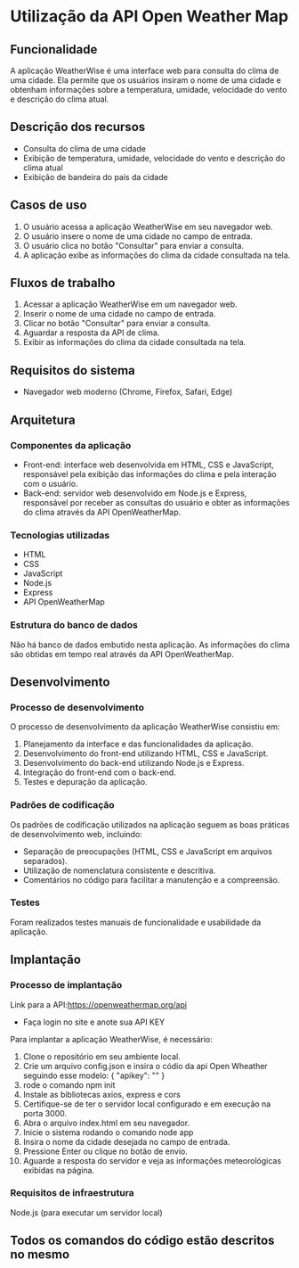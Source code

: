 # Utilização da API Open Weather Map

## Funcionalidade

A aplicação WeatherWise é uma interface web para consulta do clima de uma cidade. Ela permite que os usuários insiram o nome de uma cidade e obtenham informações sobre a temperatura, umidade, velocidade do vento e descrição do clima atual.

## Descrição dos recursos

- Consulta do clima de uma cidade
- Exibição de temperatura, umidade, velocidade do vento e descrição do clima atual
- Exibição de bandeira do país da cidade

## Casos de uso

1. O usuário acessa a aplicação WeatherWise em seu navegador web.
2. O usuário insere o nome de uma cidade no campo de entrada.
3. O usuário clica no botão "Consultar" para enviar a consulta.
4. A aplicação exibe as informações do clima da cidade consultada na tela.

## Fluxos de trabalho

1. Acessar a aplicação WeatherWise em um navegador web.
2. Inserir o nome de uma cidade no campo de entrada.
3. Clicar no botão "Consultar" para enviar a consulta.
4. Aguardar a resposta da API de clima.
5. Exibir as informações do clima da cidade consultada na tela.

## Requisitos do sistema

- Navegador web moderno (Chrome, Firefox, Safari, Edge)

## Arquitetura

### Componentes da aplicação

- Front-end: interface web desenvolvida em HTML, CSS e JavaScript, responsável pela exibição das informações do clima e pela interação com o usuário.
- Back-end: servidor web desenvolvido em Node.js e Express, responsável por receber as consultas do usuário e obter as informações do clima através da API OpenWeatherMap.

### Tecnologias utilizadas

- HTML
- CSS
- JavaScript
- Node.js
- Express
- API OpenWeatherMap

### Estrutura do banco de dados

Não há banco de dados embutido nesta aplicação. As informações do clima são obtidas em tempo real através da API OpenWeatherMap.

## Desenvolvimento

### Processo de desenvolvimento

O processo de desenvolvimento da aplicação WeatherWise consistiu em:

1. Planejamento da interface e das funcionalidades da aplicação.
2. Desenvolvimento do front-end utilizando HTML, CSS e JavaScript.
3. Desenvolvimento do back-end utilizando Node.js e Express.
4. Integração do front-end com o back-end.
5. Testes e depuração da aplicação.

### Padrões de codificação

Os padrões de codificação utilizados na aplicação seguem as boas práticas de desenvolvimento web, incluindo:

- Separação de preocupações (HTML, CSS e JavaScript em arquivos separados).
- Utilização de nomenclatura consistente e descritiva.
- Comentários no código para facilitar a manutenção e a compreensão.

### Testes

Foram realizados testes manuais de funcionalidade e usabilidade da aplicação.

## Implantação

### Processo de implantação

Link para a API:https://openweathermap.org/api
- Faça login no site e anote sua API KEY

Para implantar a aplicação WeatherWise, é necessário:

1. Clone o repositório em seu ambiente local.
2. Crie um arquivo config.json e insira o códio da api Open Wheather seguindo esse modelo:
{
    "apikey": ""
}
3. rode o comando npm init
4. Instale as bibliotecas axios, express e cors
5. Certifique-se de ter o servidor local configurado e em execução na porta 3000.
6. Abra o arquivo index.html em seu navegador.
7. Inicie o sistema rodando o comando node app
8. Insira o nome da cidade desejada no campo de entrada.
9. Pressione Enter ou clique no botão de envio.
10. Aguarde a resposta do servidor e veja as informações meteorológicas exibidas na página.

### Requisitos de infraestrutura

Node.js (para executar um servidor local)

## Todos os comandos do código estão descritos no mesmo
